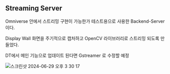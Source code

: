 ## Streaming Server

Omniverse 안에서 스트리밍 구현이 가능한가 테스트용으로 사용한 Backend-Server 이다.

Display Wall 화면을 주기적으로 캡처하고 OpenCV 라이브러리로 스트리밍 되도록 만들었다.

DT에서 메인 기능으로 업데이트 된다면 Gstreamer 로 수정할 예정

![스크린샷 2024-06-29 오후 3 30 17](https://github.com/SmartX-Team/Omniverse/assets/30370933/50ce8703-f159-4862-b877-ed6b3443a91a)
